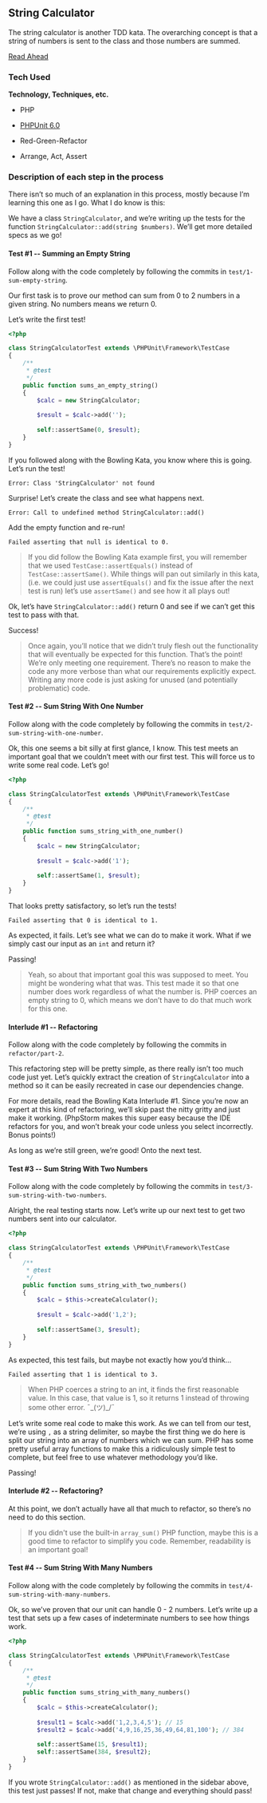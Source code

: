 ## String Calculator

The string calculator is another TDD kata. The overarching concept is that a string of numbers is sent to the class and those numbers are summed.

[Read Ahead](http://osherove.com/tdd-kata-1/)

### Tech Used

**Technology, Techniques, etc.**

* PHP
* [PHPUnit 6.0](https://github.com/sebastianbergmann/phpunit)


* Red-Green-Refactor
* Arrange, Act, Assert

### Description of each step in the process

There isn’t so much of an explanation in this process, mostly because I’m learning this one as I go. What I do know is this:

We have a class `StringCalculator`, and we’re writing up the tests for the function `StringCalculator::add(string $numbers)`. We’ll get more detailed specs as we go!

#### Test #1 -- Summing an Empty String

Follow along with the code completely by following the commits in `test/1-sum-empty-string`.

Our first task is to prove our method can sum from 0 to 2 numbers in a given string. No numbers means we return 0.

Let’s write the first test!

```php
<?php

class StringCalculatorTest extends \PHPUnit\Framework\TestCase
{
    /**
     * @test
     */
    public function sums_an_empty_string()
    {
        $calc = new StringCalculator;
        
        $result = $calc->add('');
        
        self::assertSame(0, $result);
    }
}
```

If you followed along with the Bowling Kata, you know where this is going. Let’s run the test!

```
Error: Class 'StringCalculator' not found
```

Surprise! Let’s create the class and see what happens next.

```
Error: Call to undefined method StringCalculator::add()
```

Add the empty function and re-run!

```
Failed asserting that null is identical to 0.
```

> If you did follow the Bowling Kata example first, you will remember that we used `TestCase::assertEquals()`
> instead of `TestCase::assertSame()`. While things will pan out similarly in this kata, (i.e. we could just
> use `assertEquals()` and fix the issue after the next test is run) let’s use `assertSame()` and see how it
> all plays out!

Ok, let’s have `StringCalculator::add()` return 0 and see if we can’t get this test to pass with that.

Success!

> Once again, you’ll notice that we didn’t truly flesh out the functionality that will eventually be expected
> for this function. That’s the point! We’re only meeting one requirement. There’s no reason to make the code
> any more verbose than what our requirements explicitly expect. Writing any more code is just asking for
> unused (and potentially problematic) code.

#### Test #2 -- Sum String With One Number

Follow along with the code completely by following the commits in `test/2-sum-string-with-one-number`.

Ok, this one seems a bit silly at first glance, I know. This test meets an important goal that we couldn’t meet with our first test. This will force us to write some real code. Let’s go!

```php
<?php

class StringCalculatorTest extends \PHPUnit\Framework\TestCase
{
    /**
     * @test
     */
    public function sums_string_with_one_number()
    {
        $calc = new StringCalculator;
        
        $result = $calc->add('1');
        
        self::assertSame(1, $result);
    }
}
```

That looks pretty satisfactory, so let’s run the tests!

```
Failed asserting that 0 is identical to 1.
```

As expected, it fails. Let’s see what we can do to make it work. What if we simply cast our input as an `int` and return it?

Passing!

> Yeah, so about that important goal this was supposed to meet. You might be wondering what that was.
> This test made it so that one number does work regardless of what the number is. PHP coerces an 
> empty string to 0, which means we don’t have to do that much work for this one.

#### Interlude #1 -- Refactoring

Follow along with the code completely by following the commits in `refactor/part-2`.

This refactoring step will be pretty simple, as there really isn’t too much code just yet. Let’s quickly extract the creation of `StringCalculator` into a method so it can be easily recreated in case our dependencies change.

For more details, read the Bowling Kata Interlude #1. Since you’re now an expert at this kind of refactoring, we’ll skip past the nitty gritty and just make it working. (PhpStorm makes this super easy because the IDE refactors for you, and won’t break your code unless you select incorrectly. Bonus points!)

As long as we’re still green, we’re good! Onto the next test.

#### Test #3 -- Sum String With Two Numbers

Follow along with the code completely by following the commits in `test/3-sum-string-with-two-numbers`.

Alright, the real testing starts now. Let’s write up our next test to get two numbers sent into our calculator.

```php
<?php

class StringCalculatorTest extends \PHPUnit\Framework\TestCase
{
    /**
     * @test
     */
    public function sums_string_with_two_numbers()
    {
        $calc = $this->createCalculator();
        
        $result = $calc->add('1,2');
        
        self::assertSame(3, $result);
    }
}
```

As expected, this test fails, but maybe not exactly how you’d think...

```
Failed asserting that 1 is identical to 3.
```

> When PHP coerces a string to an int, it finds the first reasonable value. In this case, that value
> is 1, so it returns 1 instead of throwing some other error. ¯\_(ツ)_/¯

Let’s write some real code to make this work. As we can tell from our test, we’re using `,` as a string delimiter, so maybe the first thing we do here is split our string into an array of numbers which we can sum. PHP has some pretty useful array functions to make this a ridiculously simple test to complete, but feel free to use whatever methodology you’d like.

Passing!

#### Interlude #2 -- Refactoring?

At this point, we don’t actually have all that much to refactor, so there’s no need to do this section.

> If you didn't use the built-in `array_sum()` PHP function, maybe this is a good time to refactor to simplify you code.
> Remember, readability is an important goal!

#### Test #4 -- Sum String With Many Numbers

Follow along with the code completely by following the commits in `test/4-sum-string-with-many-numbers`.

Ok, so we’ve proven that our unit can handle 0 - 2 numbers. Let’s write up a test that sets up a few cases of indeterminate numbers to see how things work.

```php
<?php

class StringCalculatorTest extends \PHPUnit\Framework\TestCase
{
    /**
     * @test
     */
    public function sums_string_with_many_numbers()
    {
        $calc = $this->createCalculator();
        
        $result1 = $calc->add('1,2,3,4,5'); // 15
        $result2 = $calc->add('4,9,16,25,36,49,64,81,100'); // 384
        
        self::assertSame(15, $result1);
        self::assertSame(384, $result2);
    }
}
```

If you wrote `StringCalculator::add()` as mentioned in the sidebar above, this test just passes! If not, make that change and everything should pass!
